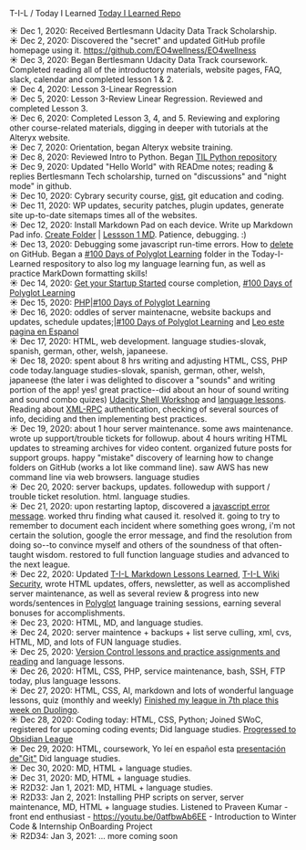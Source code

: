 T-I-L / Today I Learned 
[Today I Learned Repo](https://github.com/EO4wellness/T-I-L)

:sunny: Dec 1, 2020: Received Bertlesmann Udacity Data Track Scholarship.<br>
:sunny: Dec 2, 2020: Discovered the "secret" and updated GitHub profile homepage using it. https://github.com/EO4wellness/EO4wellness<br>
:sunny: Dec 3, 2020: Began Bertlesmann Udacity Data Track coursework. Completed reading all of the introductory materials, website pages, FAQ, slack, calendar and completed lesson 1 & 2.<br>
:sunny: Dec 4, 2020: Lesson 3-Linear Regression<br>
:sunny: Dec 5, 2020: Lesson 3-Review Linear Regression. Reviewed and completed Lesson 3.<br>
:sunny: Dec 6, 2020: Completed Lesson 3, 4, and 5. Reviewing and exploring other course-related materials, digging in deeper with tutorials at the Alteryx website.<br>
:sunny: Dec 7, 2020: Orientation, began Alteryx website training.<br>
:sunny: Dec 8, 2020: Reviewed Intro to Python.  Began [TIL Python repository](https://github.com/EO4wellness/T-I-L/tree/main/python)<br>
:sunny: Dec 9, 2020: Updated "Hello World" with READme notes; reading & replies Bertlesmann Tech scholarship, turned on "discussions" and "night mode" in github.<br> 
:sunny: Dec 10, 2020: Cybrary security course, [gist](https://github.com/EO4wellness/leary-leerie/blob/master/gist.md), git education and coding. <br> 
:sunny: Dec 11, 2020: WP updates, security patches, plugin updates, generate site up-to-date sitemaps times all of the websites. <br>
:sunny: Dec 12, 2020: Install Markdown Pad on each device. Write up Markdown Pad info. [Create Folder](https://github.com/EO4wellness/T-I-L/tree/main/markdown) | [Lessson 1 MD](https://www.markdowntutorial.com/lesson/1/). Patience, debugging.  :) <br>
:sunny: Dec 13, 2020: Debugging some javascript run-time errors.  How to [delete](https://github.com/EO4wellness/T-I-L/wiki/GitHub-Delete) on GitHub. Began a [#100 Days of Polyglot Learning](https://github.com/EO4wellness/T-I-L/tree/main/polyglot) folder in the Today-I-Learned respository to also log my language learning fun, as well as practice MarkDown formatting skills! <br>
:sunny: Dec 14, 2020: [Get your Startup Started](https://github.com/EO4wellness/leary-leerie/tree/master/Get-Your-Start-Up-Started) course completion, [#100 Days of Polyglot Learning](https://github.com/EO4wellness/T-I-L/tree/main/polyglot) <br>
:sunny: Dec 15, 2020: [PHP](https://www.sololearn.com/learning/1059)|[#100 Days of Polyglot Learning](https://github.com/EO4wellness/T-I-L/tree/main/polyglot) <br>
:sunny: Dec 16, 2020: oddles of server maintenacne, website backups and updates, schedule updates;|[#100 Days of Polyglot Learning](https://github.com/EO4wellness/T-I-L/tree/main/polyglot) and [Leo este pagina en Espanol](https://andradelucas.medium.com/14-reposit%C3%B3rios-excelentes-do-github-para-ajudar-na-sua-carreira-52b0184b7fab) <br>
:sunny: Dec 17, 2020: HTML, web development. language studies-slovak, spanish, german, other, welsh, japaneese.<br>
:sunny: Dec 18, 2020: spent about 8 hrs writing and adjusting HTML, CSS, PHP code today.language studies-slovak, spanish, german, other, welsh, japaneese (the later i was delighted to discover a "sounds" and writing portion of the app!  yes!  great practice--did about an hour of sound writing and sound combo quizes)  [Udacity Shell Workshop](https://github.com/EO4wellness/leary-leerie/blob/master/shell-workshop.md) and [language lessons](https://github.com/EO4wellness/T-I-L/tree/main/polyglot). Reading about [XML-RPC](https://github.com/EO4wellness/T-I-L/blob/main/Reading.md) authentication, checking of several sources of info, deciding and then implementing best practices. <br>
:sunny: Dec 19, 2020: about 1 hour server maintenance.  some aws maintenance.  wrote up support/trouble tickets for followup. about 4 hours writing HTML updates to streaming archives for video content. organized future posts for support groups. happy "mistake" discovery of learning how to change folders on GitHub (works a lot like command line). saw AWS has new command line via web browsers.  language studies <br>
:sunny: Dec 20, 2020: server backups, updates. followedup with support / trouble ticket resolution. html. language studies. <br>
:sunny: Dec 21, 2020: upon restarting laptop, discovered a [javascript error message](https://github.com/EO4wellness/T-I-L/wiki/Error-Messages). worked thru finding what caused it. resolved it. going to try to remember to document each incident where something goes wrong, i'm not certain the solution, google the error message, and find the resolution from doing so--to convince myself and others of the soundness of that often-taught wisdom. restored to full function language studies and advanced to the next league. <br>
:sunny: Dec 22, 2020: Updated [T-I-L Markdown Lessons Learned](https://github.com/EO4wellness/T-I-L/tree/main/markdown), [T-I-L Wiki Security](https://github.com/EO4wellness/T-I-L/wiki/Security), wrote HTML updates, offers, newsletter, as well as accomplished server maintenance, as well as several review & progress into new words/sentences in [Polyglot](https://github.com/EO4wellness/T-I-L/tree/main/polyglot) language training sessions, earning several bonuses for accomplishments.<br>
:sunny: Dec 23, 2020: HTML, MD, and language studies.<br>
:sunny: Dec 24, 2020: server maintence + backups + list serve culling, xml, cvs, HTML, MD, and lots of FUN language studies.<br>
:sunny: Dec 25, 2020: [Version Control lessons and practice assignments and reading](https://github.com/EO4wellness/leary-leerie/blob/master/git-repo.md) and language lessons.<br>
:sunny: Dec 26, 2020: HTML, CSS, PHP, service maintenance, bash, SSH, FTP today, plus language lessons. <br>
:sunny: Dec 27, 2020: HTML, CSS, AI, markdown and lots of wonderful language lessons, quiz (monthly and weekly) [Finished my league in 7th place this week on Duolingo](https://github.com/EO4wellness/T-I-L/blob/main/polyglot/images/2020-12-27-finished7th-this-weeks-league-on-duo.png).<br>
:sunny: Dec 28, 2020: Coding today: HTML, CSS, Python; Joined SWoC, registered for upcoming coding events; Did language studies. [Progressed to Obsidian League](https://github.com/EO4wellness/T-I-L/blob/main/polyglot/images/2020-12-28-duo-league.jpg)<br>
:sunny: Dec 29, 2020: HTML, coursework, Yo leí en español esta [presentación de"Git"](https://www2.slideshare.net/emateucr/coloquios-ucr-2013gitsolis?qid=34aa4446-dd12-4c37-ac3a-7a4ed53f8b09&v=&b=&from_search=1) Did language studies.<br>
:sunny: Dec 30, 2020: MD, HTML + language studies.<br>
:sunny: Dec 31, 2020: MD, HTML + language studies.<br>
:sunny: R2D32: Jan 1, 2021: MD, HTML + language studies. <br>
:sunny: R2D33: Jan 2, 2021: Installing PHP scripts on server, server maintenance, MD, HTML + language studies.
Listened to Praveen Kumar - front end enthusiast - https://youtu.be/0atfbwAb6EE - Introduction to Winter Code & Internship OnBoarding Project <br>
:sunny: R2D34: Jan 3, 2021:
... more coming soon<br>

